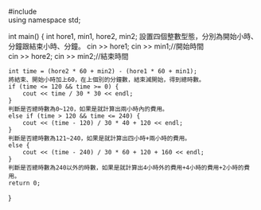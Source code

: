 #include <iostream>  
using namespace std;

int main()
{
    int hore1, min1, hore2, min2;
    設置四個整數型態，分別為開始小時、分鐘跟結束小時、分鐘。
    cin >> hore1;
    cin >> min1;//開始時間  
    cin >> hore2;
    cin >> min2;//結束時間  

    int time = (hore2 * 60 + min2) - (hore1 * 60 + min1); 
    將結束、開始小時加上60，在上個別的分鐘數，結束減開始，得到總時數。
    if (time <= 120 && time >= 0) {
        cout << time / 30 * 30 << endl; 
    }
    判斷是否總時數為0~120，如果是就計算出兩小時內的費用。
    else if (time > 120 && time <= 240) {
        cout << (time - 120) / 30 * 40 + 120 << endl; 
    }
    判斷是否總時數為121~240，如果是就計算出四小時+兩小時的費用。
    else {
        cout << (time - 240) / 30 * 60 + 120 + 160 << endl; 
    }
    判斷是否總時數為240以外的時數，如果是就計算出4小時外的費用+4小時的費用+2小時的費用。
    return 0;
}
